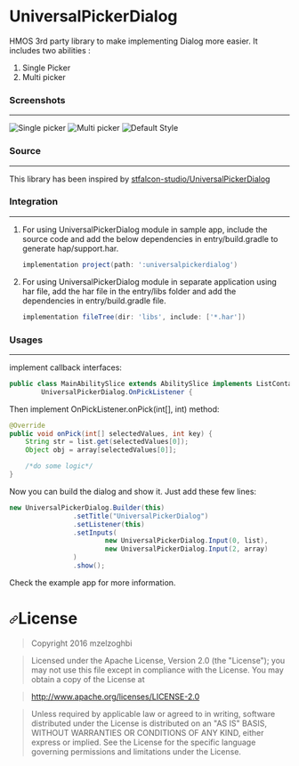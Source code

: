 # UniversalPickerDialog
HMOS 3rd party library to make implementing Dialog more easier. It includes two abilities :
1. Single Picker 
2. Multi picker

### Screenshots
---
![Single picker](https://github.com/prasanta352/UniversalPickerDialog-1/blob/main/images/single.png?raw=true)
![Multi picker](https://github.com/prasanta352/UniversalPickerDialog-1/blob/main/images/multi.png?raw=true)
![Default Style](https://github.com/prasanta352/UniversalPickerDialog-1/blob/main/images/default.png?raw=true)


### Source
---
This library has been inspired by [stfalcon-studio/UniversalPickerDialog](https://github.com/stfalcon-studio/UniversalPickerDialog)

### Integration
---
1. For using UniversalPickerDialog module in sample app, include the source code and add the below dependencies in entry/build.gradle to generate hap/support.har.
    ```groovy
    implementation project(path: ':universalpickerdialog')
    ```
2. For using UniversalPickerDialog module in separate application using har file, add the har file in the entry/libs folder and add the dependencies in entry/build.gradle file.
    ```groovy
   implementation fileTree(dir: 'libs', include: ['*.har'])
   ```
### Usages
---
implement callback interfaces:
```java
public class MainAbilitySlice extends AbilitySlice implements ListContainer.ItemClickedListener,
        UniversalPickerDialog.OnPickListener {
```

Then implement OnPickListener.onPick(int[], int) method:
```java
@Override
public void onPick(int[] selectedValues, int key) {
    String str = list.get(selectedValues[0]);
    Object obj = array[selectedValues[0]];

    /*do some logic*/
}
```

Now you can build the dialog and show it. Just add these few lines:

```java
new UniversalPickerDialog.Builder(this)
                .setTitle("UniversalPickerDialog")
                .setListener(this)
                .setInputs(
                        new UniversalPickerDialog.Input(0, list),
                        new UniversalPickerDialog.Input(2, array)
                )
                .show();
```

Check the example app for more information.


<h1><a id="user-content-license" class="anchor" aria-hidden="true" href="#license"><svg class="octicon octicon-link" viewBox="0 0 16 16" version="1.1" width="16" height="16" aria-hidden="true"><path fill-rule="evenodd" d="M7.775 3.275a.75.75 0 001.06 1.06l1.25-1.25a2 2 0 112.83 2.83l-2.5 2.5a2 2 0 01-2.83 0 .75.75 0 00-1.06 1.06 3.5 3.5 0 004.95 0l2.5-2.5a3.5 3.5 0 00-4.95-4.95l-1.25 1.25zm-4.69 9.64a2 2 0 010-2.83l2.5-2.5a2 2 0 012.83 0 .75.75 0 001.06-1.06 3.5 3.5 0 00-4.95 0l-2.5 2.5a3.5 3.5 0 004.95 4.95l1.25-1.25a.75.75 0 00-1.06-1.06l-1.25 1.25a2 2 0 01-2.83 0z"></path></svg></a>License</h1>
<blockquote>
<p>Copyright 2016 mzelzoghbi</p>
</blockquote>
<blockquote>
<p>Licensed under the Apache License, Version 2.0 (the "License"); you may not use this file except in compliance with the License. You may obtain a copy of the License at</p>
</blockquote>
<blockquote>
<p><a href="http://www.apache.org/licenses/LICENSE-2.0" rel="nofollow">http://www.apache.org/licenses/LICENSE-2.0</a></p>
</blockquote>
<blockquote>
<p>Unless required by applicable law or agreed to in writing, software distributed under the License is distributed on an "AS IS" BASIS, WITHOUT WARRANTIES OR CONDITIONS OF ANY KIND, either express or implied. See the License for the specific language governing permissions and limitations under the License.</p>
</blockquote>